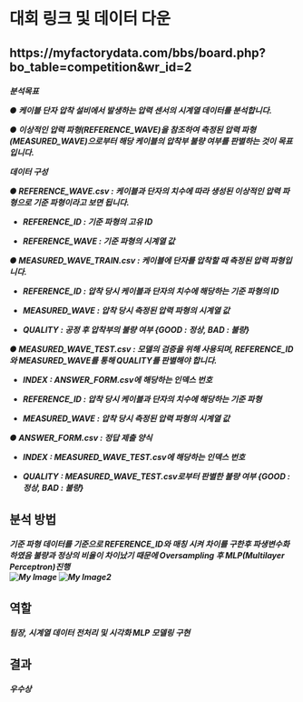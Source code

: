 <h1> 대회 링크 및 데이터 다운 </h1>
<h2> https://myfactorydata.com/bbs/board.php?bo_table=competition&wr_id=2 </h2>
<h5>
  분석목표 

● 케이블 단자 압착 설비에서 발생하는 압력 센서의 시계열 데이터를 분석합니다.

● 이상적인 압력 파형(REFERENCE_WAVE)을 참조하여 측정된 압력 파형(MEASURED_WAVE)으로부터 해당 케이블의 압착부 불량 여부를 판별하는 것이 목표입니다.



데이터 구성

● REFERENCE_WAVE.csv : 케이블과 단자의 치수에 따라 생성된 이상적인 압력 파형으로 기준 파형이라고 보면 됩니다. 

   - REFERENCE_ID : 기준 파형의 고유 ID

   - REFERENCE_WAVE : 기준 파형의 시계열 값 



● MEASURED_WAVE_TRAIN.csv : 케이블에 단자를 압착할 때 측정된 압력 파형입니다.

   - REFERENCE_ID : 압착 당시 케이블과 단자의 치수에 해당하는 기준 파형의 ID

   - MEASURED_WAVE : 압착 당시 측정된 압력 파형의 시계열 값

   - QUALITY : 공정 후 압착부의 불량 여부 {GOOD : 정상, BAD : 불량}



● MEASURED_WAVE_TEST.csv : 모델의 검증을 위해 사용되며, REFERENCE_ID와 MEASURED_WAVE를 통해 QUALITY를 판별해야 합니다.

   - INDEX : ANSWER_FORM.csv에 해당하는 인덱스 번호

   - REFERENCE_ID : 압착 당시 케이블과 단자의 치수에 해당하는 기준 파형

   - MEASURED_WAVE : 압착 당시 측정된 압력 파형의 시계열 값



● ANSWER_FORM.csv : 정답 제출 양식

   - INDEX : MEASURED_WAVE_TEST.csv에 해당하는 인덱스 번호

   - QUALITY : MEASURED_WAVE_TEST.csv로부터 판별한 불량 여부 {GOOD : 정상, BAD : 불량}
  </h5>
  
<h2>분석 방법</h2>

<h5>
기준 파형 데이터를 기준으로 REFERENCE_ID와 매칭 시켜 차이를 구한후 파생변수화 하였음
불량과 정상의 비율이 차이났기 때문에 Oversampling 후 MLP(Multilayer Perceptron)진행
  <br>
   <img src="https://github.com/bidulgi123/2022Gyeongnam-Manufacturing-Data-Analysis-Contest/assets/121657338/1a7338d0-d4ae-463e-900b-83ecf1f264f4" alt="My Image">
   <img src="https://github.com/bidulgi123/2022Gyeongnam-Manufacturing-Data-Analysis-Contest/assets/121657338/1d91d226-eb0f-440f-8e7e-48cad7e6bee8" alt="My Image2">
</h5>
<h2> 역할 </h2>
<h5> 팀장, 시계열 데이터 전처리 및 시각화 MLP 모델링 구현 </h5>

<h2> 결과 </h2>
<h5> 우수상 </h5>

